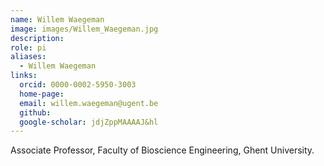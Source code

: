 ```yaml
---
name: Willem Waegeman
image: images/Willem_Waegeman.jpg
description: 
role: pi
aliases:
  - Willem Waegeman
links:
  orcid: 0000-0002-5950-3003
  home-page: 
  email: willem.waegeman@ugent.be
  github:
  google-scholar: jdjZppMAAAAJ&hl
---
```


Associate Professor, Faculty of Bioscience Engineering, Ghent University.
